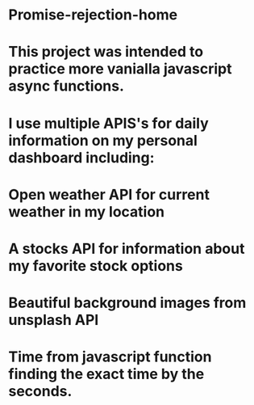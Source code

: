 # Promise-rejection-home
# This project was intended to practice more vanialla javascript async functions.
# I use multiple APIS's for daily information on my personal dashboard including: 
# Open weather API for current weather in my location 
# A stocks API for information about my favorite stock options 
# Beautiful background images from unsplash API 
# Time from javascript function finding the exact time by the seconds.
